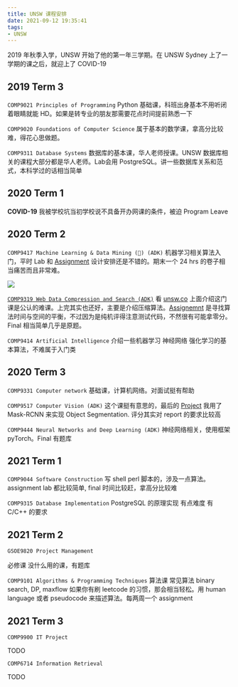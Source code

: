 ```yaml
---
title: UNSW 课程安排
date: 2021-09-12 19:35:41
tags:
- UNSW
---
```


2019 年秋季入学，UNSW 开始了他的第一年三学期。在 UNSW Sydney 上了一学期的课之后，就迎上了 COVID-19

## 2019 Term 3

`COMP9021 Principles of Programming`
Python 基础课，科班出身基本不用听闭着眼睛就能 HD。如果是转专业的朋友那需要花点时间提前熟悉一下

`COMP9020 Foundations of Computer Science`
属于基本的数学课，拿高分比较难，得花心思做题。

`COMP9311 Database Systems`
数据库的基本课，华人老师授课。UNSW 数据库相关的课程大部分都是华人老师。Lab会用 PostgreSQL。讲一些数据库关系和范式，本科学过的话相当简单

## 2020 Term 1

<!-- more -->

**COVID-19** 我被学校坑当初学校说不具备开办网课的条件，被迫 Program Leave

## 2020 Term 2

`COMP9417 Machine Learning & Data Mining (💩) (ADK)`
机器学习相关算法入门，平时 Lab 和 [Assignment](https://github.com/shawnking07/microsoft-malware-prediction) 设计安排还是不错的。期末一个 24 hrs 的卷子相当痛苦而且非常难。

![](CA8C6710-13AD-4DB3-B067-C984F952E154.jpeg)

[`COMP9319 Web Data Compression and Search (ADK)`](https://github.com/shawnking07/comp9319-code-snippet)
看 [unsw.co](https://unsw.co) 上面介绍这门课是公认的难课。上完其实也还好，主要是介绍压缩算法。[Assignemnt](https://github.com/shawnking07/BWT_implementation) 是寻找算法时间与空间的平衡，不过因为是纯机评得注意测试代码，不然很有可能拿零分。Final 相当简单几乎是原题。

`COMP9414 Artificial Intelligence`
介绍一些机器学习 神经网络 强化学习的基本算法，不难属于入门类

## 2020 Term 3

`COMP9331 Computer network`
基础课，计算机网络。对面试挺有帮助

`COMP9517 Computer Vision (ADK)`
这个课挺有意思的，最后的 [Project](https://github.com/shawnking07/plant_detection_cv) 我用了 Mask-RCNN 来实现 Object Segmentation. 评分其实对 report 的要求比较高

`COMP9444 Neural Networks and Deep Learning (ADK)`
神经网络相关，使用框架 pyTorch。Final 有题库

## 2021 Term 1

`COMP9044 Software Construction`
写 shell perl 脚本的，涉及一点算法。assignment lab 都比较简单, final 时间比较赶，拿高分比较难

`COMP9315 Database Implementation`
PostgreSQL 的原理实现 有点难度 有 C/C++ 的要求

## 2021 Term 2

`GSOE9820 Project Management`

必修课 没什么用的课，有题库

`COMP9101 Algorithms & Programming Techniques`
算法课 常见算法 binary search, DP, maxflow 如果你有刷 leetcode 的习惯，那会相当轻松。用 human language 或者 pseudocode 来描述算法。每两周一个 assignment

## 2021 Term 3

`COMP9900 IT Project`

TODO

`COMP6714 Information Retrieval`

TODO

